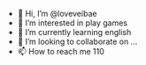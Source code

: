- 👋 Hi, I’m @loveveibae
- 👀 I’m interested in play games
- 🌱 I’m currently learning english
- 💞️ I’m looking to collaborate on ...
- 📫 How to reach me 110

<!---
loveveibae/loveveibae is a ✨ special ✨ repository because its `README.md` (this file) appears on your GitHub profile.
You can click the Preview link to take a look at your changes.
--->
